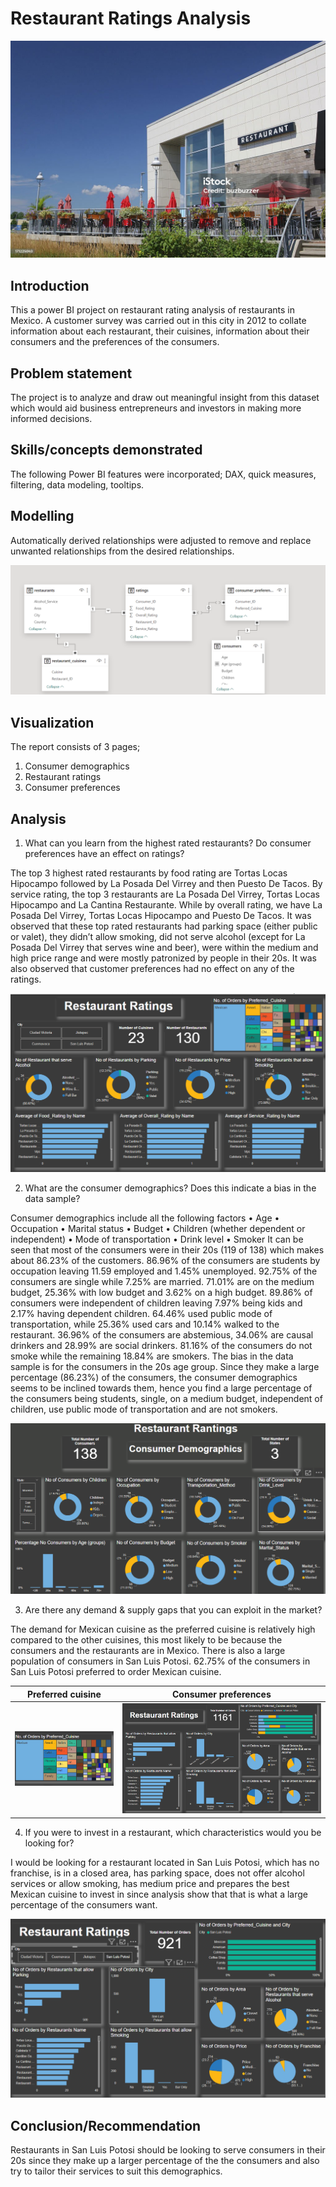 # Restaurant Ratings Analysis

![](restaurant_pic.jpg)

## Introduction

This a power BI project on restaurant rating analysis of restaurants in Mexico. A customer survey was carried out in this city in 2012 to collate information about each restaurant, their cuisines, information about their consumers and the preferences of the consumers.

## Problem statement

The project is to analyze and draw out meaningful insight from this dataset which would aid business entrepreneurs and investors in making more informed decisions.

## Skills/concepts demonstrated

The following Power BI features were incorporated;
DAX, quick measures, filtering, data modeling, tooltips.

## Modelling

Automatically derived relationships were adjusted to remove and replace unwanted relationships from the desired relationships.

![](model.png)

## Visualization

The report consists of 3 pages;
1. Consumer demographics
2. Restaurant ratings
3. Consumer preferences

## Analysis

1.	What can you learn from the highest rated restaurants? Do consumer preferences have an effect on ratings?

The top 3 highest rated restaurants by food rating are Tortas Locas Hipocampo followed by La Posada Del Virrey and then Puesto De Tacos. By service rating, the top 3 restaurants are La Posada Del Virrey, Tortas Locas Hipocampo and La Cantina Restaurante. While by overall rating, we have La Posada Del Virrey, Tortas Locas Hipocampo and Puesto De Tacos.
It was observed that these top rated restaurants had parking space (either public or valet), they didn’t allow smoking, did not serve alcohol (except for La Posada Del Virrey that serves wine and beer), were within the medium and high price range and were mostly patronized by people in their 20s.
It was also observed that customer preferences had no effect on any of the ratings.

![](ratings.png)

2. What are the consumer demographics? Does this indicate a bias in the data sample?

Consumer demographics include all the following factors
•	Age
•	Occupation
•	Marital status
•	Budget
•	Children (whether dependent or independent)
•	Mode of transportation
•	Drink level
•	Smoker
It can be seen that most of the consumers were in their 20s (119 of 138) which makes about 86.23% of the customers. 86.96% of the consumers are students by occupation leaving 11.59 employed and 1.45% unemployed. 92.75% of the consumers are single while 7.25% are married. 71.01% are on the medium budget, 25.36% with low budget and 3.62% on a high budget. 89.86% of consumers were independent of children leaving 7.97% being kids and 2.17% having dependent children. 64.46% used public mode of transportation, while 25.36% used cars and 10.14% walked to the restaurant. 36.96% of the consumers are abstemious, 34.06% are causal drinkers and 28.99% are social drinkers. 81.16% of the consumers do not smoke while the remaining 18.84% are smokers.
The bias in the data sample is for the consumers in the 20s age group. Since they make a large percentage (86.23%) of the consumers, the consumer demographics seems to be inclined towards them, hence you find a large percentage of the consumers being students, single, on a medium budget, independent of children, use public mode of transportation and are not smokers.

![](demographics.png)

3.	Are there any demand & supply gaps that you can exploit in the market?

The demand for Mexican cuisine as the preferred cuisine is relatively high compared to the other cuisines, this most likely to be because the consumers and the restaurants are in Mexico. There is also a large population of consumers in San Luis Potosi. 62.75% of the consumers in San Luis Potosi preferred to order Mexican cuisine.

Preferred cuisine    |  Consumer preferences
-------------------- |  -----------------
![](preference.png)  |   ![](consumer_preference.png)

4.	If you were to invest in a restaurant, which characteristics would you be looking for?

I would be looking for a restaurant located in San Luis Potosi, which has no franchise, is in a closed area, has parking space, does not offer alcohol services or allow smoking, has medium price and prepares the best Mexican cuisine to invest in since analysis show that that is what a large percentage of the consumers want.

![](investment.png)

## Conclusion/Recommendation

Restaurants in San Luis Potosi should be looking to serve consumers in their 20s since they make up a larger percentage of the the consumers and also try to tailor their services to suit this demographics.
